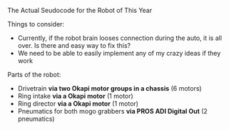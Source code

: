The Actual Seudocode for the Robot of This Year

Things to consider:
* Currently, if the robot brain looses connection during the auto, it is all over. Is there and easy way to fix this?
* We need to be able to easily implement any of my crazy ideas if they work

Parts of the robot:
* Drivetrain **via two Okapi motor groups in a chassis** (6 motors)
* Ring intake **via a Okapi motor** (1 motor)
* Ring director **via a Okapi motor** (1 motor)
* Pneumatics for both mogo grabbers **via PROS ADI Digital Out** (2 pneumatics)